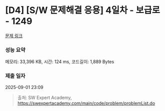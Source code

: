 # [D4] [S/W 문제해결 응용] 4일차 - 보급로 - 1249 

[문제 링크](https://swexpertacademy.com/main/code/problem/problemDetail.do?contestProbId=AV15QRX6APsCFAYD) 

### 성능 요약

메모리: 33,396 KB, 시간: 124 ms, 코드길이: 1,889 Bytes

### 제출 일자

2025-09-01 23:09



> 출처: SW Expert Academy, https://swexpertacademy.com/main/code/problem/problemList.do